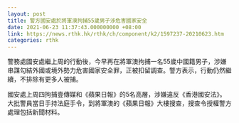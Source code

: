 ```yaml
---
layout: post
title: 警方國安處於將軍澳拘捕55歲男子涉危害國家安全
date: 2021-06-23 11:37:43.000000000 +08:00
link: https://news.rthk.hk/rthk/ch/component/k2/1597237-20210623.htm
categories: rthk
---
```


警務處國安處繼上周的行動後，今早再在將軍澳拘捕一名55歲中國籍男子，涉嫌串謀勾結外國或境外勢力危害國家安全罪，正被扣留調查。警方表示，行動仍然繼續，不排除有更多人被捕。

國安處上周四拘捕壹傳媒和《蘋果日報》的5名高層，涉嫌違反《香港國安法》。大批警員當日手持法庭手令，到將軍澳的《蘋果日報》大樓搜查，搜查令授權警方處理包括新聞材料。
